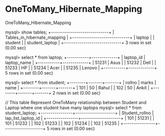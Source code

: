 # OneToMany_Hibernate_Mapping


OneToMany_Hibernate_Mapping



mysql> show tables;
+-----------------------------+
| Tables_in_hibernate_mapping |
+-----------------------------+
| laptop                      |
| student                     |
| student_laptop              |
+-----------------------------+
3 rows in set (0.00 sec)


mysql> select * from laptop;
+-----------+-------------+
| laptop_id | laptop_name |
+-----------+-------------+
|     51231 | Asus        |
|     51232 | Dell        |
|     51233 | HP          |
|     51234 | Acer        |
|     51235 | Lenovo      |
+-----------+-------------+
5 rows in set (0.00 sec)


mysql> select * from student;
+--------+-------+-------+
| rollno | marks | name  |
+--------+-------+-------+
|    101 |    50 | Rahul |
|    102 |    50 | Ankit |
+--------+-------+-------+
2 rows in set (0.00 sec)


// This table Represent OneToMany relationship between Student and Laptop
where one student have many laptops
mysql> select * from student_laptop;
+----------------+--------------------+
| Student_rollno | lap_list_laptop_id |
+----------------+--------------------+
|            101 |              51231 |
|            101 |              51232 |
|            102 |              51233 |
|            102 |              51234 |
|            102 |              51235 |
+----------------+--------------------+
5 rows in set (0.00 sec)
